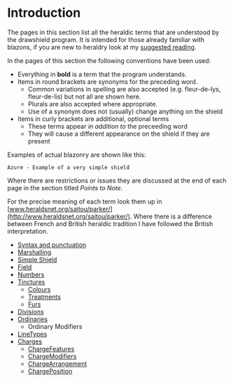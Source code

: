 # Introduction #
The pages in this section list all the heraldic terms that are understood by the drawshield
program. It is intended for those already familiar with blazons, if you are
new to heraldry look at my [suggested reading](http://www.karlwilcox.com?page=shield).

In the pages of this section the following conventions have been used:

  * Everything in **bold** is a term that the program understands.
  * Items in round brackets are synonyms for the preceding word.
    * Common variations in spelling are also accepted (e.g. fleur-de-lys, fleur-de-lis) but not all are shown here.
    * Plurals are also accepted where appropriate.
    * Use of a synonym does not (usually) change anything on the shield
  * Items in curly brackets are additional, optional terms
    * These terms appear _in addition to_ the preceeding word
    * They will cause a different appearance on the shield if they are present

Examples of actual blazonry are shown like this:

```
Azure - Example of a very simple shield
```

Where there are restrictions or issues they are discussed at the end of each page in the section titled _Points to Note_.

For the precise meaning of each term look them up in
[www.heraldsnet.org/saitou/parker/](http://www.heraldsnet.org/saitou/parker/). Where there is a difference between
French and British heraldic tradition I have followed the British
interpretation.

  * [Syntax and punctuation](Syntax.md)
  * [Marshalling](Marshalling.md)
  * [Simple Shield](SimpleShield.md)
  * [Field](Field.md)
  * [Numbers](Number.md)
  * [Tinctures](Tincture.md)
    * [Colours](Colour.md)
    * [Treatments](Treatment.md)
    * [Furs](Fur.md)
  * [Divisions](Division.md)
  * [Ordinaries](Ordinaries.md)
    * Ordinary Modifiers
  * [LineTypes](LineTypes.md)
  * [Charges](Charge.md)
    * [ChargeFeatures](ChargeFeatures.md)
    * [ChargeModifiers](ChargeModifiers.md)
    * [ChargeArrangement](ChargeArrangement.md)
    * [ChargePosition](ChargePosition.md)
